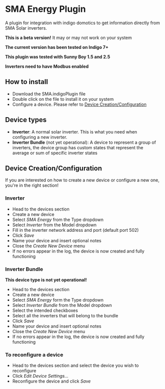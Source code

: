 # SMA Energy Plugin

A plugin for integration with indigo domotics to get
information directly from SMA Solar inverters.

**This is a beta version!**
It may or may not work on your system

**The current version has been tested on Indigo 7+**

**This plugin was tested with Sunny Boy 1.5 and 2.5**

**Inverters need to have Modbus enabled**

## How to install
- Download the SMA.indigoPlugin file
- Double click on the file to install it on your system
- Configure a device. Please refer to [Device Creation/Configuration](#device-creationconfiguration)

## Device types
- **Inverter**: A normal solar inverter. This is what you need when configuring a new inverter.
- **Inverter Bundle** (not yet operational): A device to represent a group of inverters, 
  the device group has custom states that represent the average or sum of specific inverter states

## Device Creation/Configuration
If you are interested on how to create a new device or
configure a new one, you're in the right section!

### Inverter
- Head to the devices section
- Create a new device
- Select *SMA Energy* from the Type dropdown
- Select *Inverter* from the Model dropdown
- Fill in the inverter network address and port (default port 502)
- Click *Save*
- Name your device and insert optional notes
- Close the *Create New Device* menu
- If no errors appear in the log, the device is now created and fully functioning

### Inverter Bundle
**This device type is not yet operational!**
- Head to the devices section
- Create a new device
- Select *SMA Energy* form the Type dropdown
- Select *Inverter Bundle* from the Model dropdown
- Select the intended checkboxes
- Select all the inverters that will belong to the bundle
- Click *Save*
- Name your device and insert optional notes
- Close the *Create New Device* menu
- If no errors appear in the log, the device is now created and fully functioning

### To reconfigure a device
- Head to the devices section and select the 
  device you wish to reconfigure
- Click *Edit Device Settings...*
- Reconfigure the device and click *Save*



